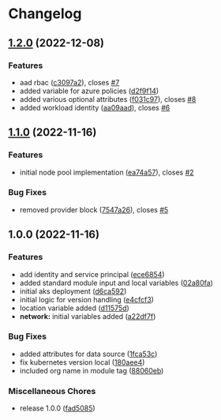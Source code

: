 # Changelog

## [1.2.0](https://github.com/amestofortytwo/terraform-azurerm-kubernetes/compare/v1.1.0...v1.2.0) (2022-12-08)


### Features

* aad rbac ([c3097a2](https://github.com/amestofortytwo/terraform-azurerm-kubernetes/commit/c3097a20e9831fd55f408df34f820c4b32fc967b)), closes [#7](https://github.com/amestofortytwo/terraform-azurerm-kubernetes/issues/7)
* added variable for azure policies ([d2f9f14](https://github.com/amestofortytwo/terraform-azurerm-kubernetes/commit/d2f9f1435c55f5b4dba4c248d70ea68e253504de))
* added various optional attributes ([f031c97](https://github.com/amestofortytwo/terraform-azurerm-kubernetes/commit/f031c97b2ce9a93de88125c2bc19e5fa3681ed62)), closes [#8](https://github.com/amestofortytwo/terraform-azurerm-kubernetes/issues/8)
* added workload identity ([aa09aad](https://github.com/amestofortytwo/terraform-azurerm-kubernetes/commit/aa09aadd1fcb57d9fc8c79decba2d9e47170ed63)), closes [#6](https://github.com/amestofortytwo/terraform-azurerm-kubernetes/issues/6)

## [1.1.0](https://github.com/amestofortytwo/terraform-azurerm-kubernetes/compare/v1.0.0...v1.1.0) (2022-11-16)


### Features

* initial node pool implementation ([ea74a57](https://github.com/amestofortytwo/terraform-azurerm-kubernetes/commit/ea74a579e48f7682a218482588b64ca4900dd87d)), closes [#2](https://github.com/amestofortytwo/terraform-azurerm-kubernetes/issues/2)


### Bug Fixes

* removed provider block ([7547a26](https://github.com/amestofortytwo/terraform-azurerm-kubernetes/commit/7547a26a7319cc8a908fe5b42049e2671e1ec790)), closes [#5](https://github.com/amestofortytwo/terraform-azurerm-kubernetes/issues/5)

## 1.0.0 (2022-11-16)


### Features

* add identity and service principal ([ece6854](https://github.com/amestofortytwo/terraform-azurerm-kubernetes/commit/ece68548e19f79390cde360184af00cd002fd7da))
* added standard module input and local variables ([02a80fa](https://github.com/amestofortytwo/terraform-azurerm-kubernetes/commit/02a80fad5fc939c6702547ee289a273d0169e02b))
* initial aks deployment ([d6ca592](https://github.com/amestofortytwo/terraform-azurerm-kubernetes/commit/d6ca592586639931838f0df1d3d7c26f5a4c28b1))
* initial logic for version handling ([e4cfcf3](https://github.com/amestofortytwo/terraform-azurerm-kubernetes/commit/e4cfcf38801bf987bae52ea36539e52d1a9b0feb))
* location variable added ([d11575d](https://github.com/amestofortytwo/terraform-azurerm-kubernetes/commit/d11575d8f77b32770ff454aad22f6a6b24b29033))
* **network:** initial variables added ([a22df7f](https://github.com/amestofortytwo/terraform-azurerm-kubernetes/commit/a22df7fdba8699de6cdfd31e5d1f2c6e7bb1200d))


### Bug Fixes

* added attributes for data source ([1fca53c](https://github.com/amestofortytwo/terraform-azurerm-kubernetes/commit/1fca53c4bdf30665cfa0693b5ee00f5d6008346c))
* fix kubernetes version local ([180aee4](https://github.com/amestofortytwo/terraform-azurerm-kubernetes/commit/180aee4ceef645748df7c22de565940b0fe813ae))
* included org name in module tag ([88060eb](https://github.com/amestofortytwo/terraform-azurerm-kubernetes/commit/88060eb005b49981935f38f5237943d53e257fb3))


### Miscellaneous Chores

* release 1.0.0 ([fad5085](https://github.com/amestofortytwo/terraform-azurerm-kubernetes/commit/fad50857656efc86f136dc28ff2e5f596d632225))
